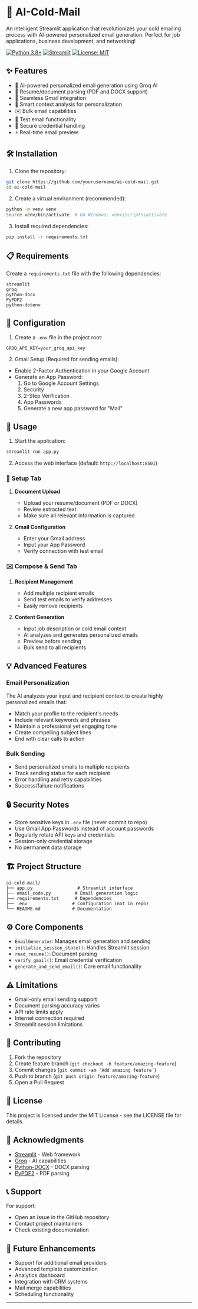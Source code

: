 # 🤖 AI-Cold-Mail

An intelligent Streamlit application that revolutionizes your cold emailing process with AI-powered personalized email generation. Perfect for job applications, business development, and networking!

[![Python 3.8+](https://img.shields.io/badge/python-3.8+-blue.svg)](https://www.python.org/downloads/)
[![Streamlit](https://img.shields.io/badge/Streamlit-1.x-FF4B4B.svg)](https://streamlit.io)
[![License: MIT](https://img.shields.io/badge/License-MIT-yellow.svg)](https://opensource.org/licenses/MIT)

## ✨ Features

- 🧠 AI-powered personalized email generation using Groq AI
- 📄 Resume/document parsing (PDF and DOCX support)
- 📧 Seamless Gmail integration
- 🎯 Smart context analysis for personalization
- ✉️ Bulk email capabilities
- 🧪 Test email functionality
- 🔐 Secure credential handling
- ⚡ Real-time email preview

## 🛠️ Installation

1. Clone the repository:
```bash
git clone https://github.com/yourusername/ai-cold-mail.git
cd ai-cold-mail
```

2. Create a virtual environment (recommended):
```bash
python -m venv venv
source venv/bin/activate  # On Windows: venv\Scripts\activate
```

3. Install required dependencies:
```bash
pip install -r requirements.txt
```

## 📋 Requirements

Create a `requirements.txt` file with the following dependencies:
```
streamlit
groq
python-docx
PyPDF2
python-dotenv
```

## 🔑 Configuration

1. Create a `.env` file in the project root:
```env
GROQ_API_KEY=your_groq_api_key
```

2. Gmail Setup (Required for sending emails):
- Enable 2-Factor Authentication in your Google Account
- Generate an App Password: 
  1. Go to Google Account Settings
  2. Security
  3. 2-Step Verification
  4. App Passwords
  5. Generate a new app password for "Mail"

## 🚀 Usage

1. Start the application:
```bash
streamlit run app.py
```

2. Access the web interface (default: `http://localhost:8501`)

### 📝 Setup Tab

1. **Document Upload**
   - Upload your resume/document (PDF or DOCX)
   - Review extracted text
   - Make sure all relevant information is captured

2. **Gmail Configuration**
   - Enter your Gmail address
   - Input your App Password
   - Verify connection with test email

### ✉️ Compose & Send Tab

1. **Recipient Management**
   - Add multiple recipient emails
   - Send test emails to verify addresses
   - Easily remove recipients

2. **Content Generation**
   - Input job description or cold email context
   - AI analyzes and generates personalized emails
   - Preview before sending
   - Bulk send to all recipients

## 💡 Advanced Features

### Email Personalization
The AI analyzes your input and recipient context to create highly personalized emails that:
- Match your profile to the recipient's needs
- Include relevant keywords and phrases
- Maintain a professional yet engaging tone
- Create compelling subject lines
- End with clear calls to action

### Bulk Sending
- Send personalized emails to multiple recipients
- Track sending status for each recipient
- Error handling and retry capabilities
- Success/failure notifications

## 🔒 Security Notes

- Store sensitive keys in `.env` file (never commit to repo)
- Use Gmail App Passwords instead of account passwords
- Regularly rotate API keys and credentials
- Session-only credential storage
- No permanent data storage

## 🏗️ Project Structure

```
ai-cold-mail/
├── app.py                 # Streamlit interface
├── email_code.py         # Email generation logic
├── requirements.txt      # Dependencies
├── .env                 # Configuration (not in repo)
└── README.md            # Documentation
```

## ⚙️ Core Components

- `EmailGenerator`: Manages email generation and sending
- `initialize_session_state()`: Handles Streamlit session
- `read_resume()`: Document parsing
- `verify_gmail()`: Email credential verification
- `generate_and_send_email()`: Core email functionality

## ⚠️ Limitations

- Gmail-only email sending support
- Document parsing accuracy varies
- API rate limits apply
- Internet connection required
- Streamlit session limitations

## 🤝 Contributing

1. Fork the repository
2. Create feature branch (`git checkout -b feature/amazing-feature`)
3. Commit changes (`git commit -am 'Add amazing feature'`)
4. Push to branch (`git push origin feature/amazing-feature`)
5. Open a Pull Request

## 📝 License

This project is licensed under the MIT License - see the LICENSE file for details.

## 🙏 Acknowledgments

- [Streamlit](https://streamlit.io/) - Web framework
- [Groq](https://groq.com/) - AI capabilities
- [Python-DOCX](https://python-docx.readthedocs.io/) - DOCX parsing
- [PyPDF2](https://pypdf2.readthedocs.io/) - PDF parsing

## 📞 Support

For support:
- Open an issue in the GitHub repository
- Contact project maintainers
- Check existing documentation

## 🎯 Future Enhancements

- Support for additional email providers
- Advanced template customization
- Analytics dashboard
- Integration with CRM systems
- Mail merge capabilities
- Scheduling functionality

---

